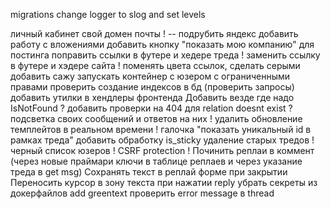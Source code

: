migrations
change logger to slog and set levels

личный кабинет
свой домен почты ! -- подрубить яндекс
добавить работу с вложениями
добавить кнопку "показать мою компанию" для постинга
поправить ссылки в футере и хедере треда !
заменить ссылку в футере и хэдере сайта !
поменять цвета ссылок, сделать серыми
добавить сажу
запускать контейнер с юзером с ограниченными правами
проверить создание индексов в бд (проверить запросы)
добавить утилки в хендлеры фронтенда
Добавить везде где надо IsNotFound ?
добавить проверки на 404 для relation doesnt exist ?
подсветка своих сообщений и ответов на них !
удалить обновление темплейтов в реальном времени !
галочка "показать уникальный id в рамках треда"
добавить обработку is_sticky
удаление старых тредов !
черный список юзеров !
CSRF protection !
Починить реплаи в коммент (через новые праймари ключи в таблице реплаев и через указание треда в get msg)
Сохранять текст в реплай форме при закрытии
Переносить курсор в зону текста при нажатии reply
убрать секреты из докерфайлов
add greentext
проверить error message в thread